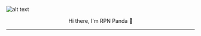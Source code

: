 ![alt text](https://github.com/RPNPanda/RPNPanda/blob/main/New%20Project%20(15).png?raw=true)

<p align="center">
Hi there, I'm RPN Panda 👋 

<hr/>
